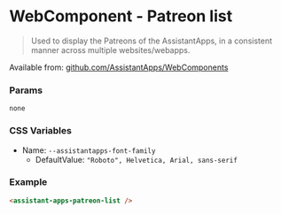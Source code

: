 # WebComponent - Patreon list

> Used to display the Patreons of the AssistantApps, in a consistent manner across multiple websites/webapps.

Available from: [github.com/AssistantApps/WebComponents](https://github.com/AssistantApps/WebComponents)

### Params
`none`

### CSS Variables
- Name: `--assistantapps-font-family`
  - DefaultValue: `"Roboto", Helvetica, Arial, sans-serif`


### Example

```html
<assistant-apps-patreon-list />
```
<assistant-apps-patreon-list />
